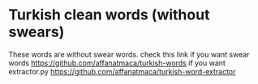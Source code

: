 # Turkish clean words (without swears)
These words are without swear words. check this link if you want swear words https://github.com/affanatmaca/turkish-words
if you want extractor.py https://github.com/affanatmaca/turkish-word-extractor
